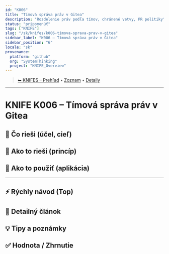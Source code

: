 ```yaml
---
id: "K006"
title: "Tímová správa práv v Gitea"
description: "Rozdelenie práv podľa tímov, chránené vetvy, PR politiky"
status: "pripomenúť"
tags: ["KNIFE"]
slug: "/sk/knifes/k006-timova-sprava-prav-v-gitea"
sidebar_label: "K006 – Tímová správa práv v Gitea"
sidebar_position: "6"
locale: "sk"
provenance:
  platform: "github"
  org: "SystemThinking"
  project: "KNIFE_Overview"
---
```

<!-- body:start -->

<!-- nav:knifes -->
> [⬅ KNIFES – Prehľad](../KNIFEsOverview.md) • [Zoznam](../KNIFE_Overview_List.md) • [Detaily](../KNIFE_Overview_Details.md)
---
# KNIFE K006 – Tímová správa práv v Gitea

## 🎯 Čo rieši (účel, cieľ)

## 🧩 Ako to rieši (princíp)

## 🧪 Ako to použiť (aplikácia)

---

## ⚡ Rýchly návod (Top)

## 📜 Detailný článok

## 💡 Tipy a poznámky

## ✅ Hodnota / Zhrnutie
